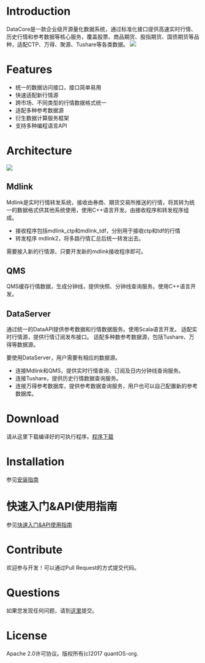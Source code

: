 # Introduction 

DataCore是一款企业级开源量化数据系统，通过标准化接口提供高速实时行情、历史行情和参考数据等核心服务，覆盖股票、商品期货、股指期货、国债期货等品种，适配CTP、万得、聚源、Tushare等各类数据。
![](https://github.com/quantOS-org/DataCore/blob/master/doc/img/datacore.png?raw=true)

# Features 

+ 统一的数据访问接口，接口简单易用
+ 快速适配新行情源
+ 跨市场、不同类型的行情数据格式统一
+ 适配多种参考数据源
+ 衍生数据计算服务框架
+ 支持多种编程语言API

# Architecture

![](https://github.com/quantOS-org/DataCore/blob/master/doc/img/architect.png?raw=true)

## Mdlink
Mdlink是实时行情转发系统，接收由券商、期货交易所推送的行情，将其转为统一的数据格式供其他系统使用，使用C++语言开发。由接收程序和转发程序组成。

+ 接收程序包括mdlink_ctp和mdlink_tdf，分别用于接收ctp和tdf的行情
+ 转发程序 mdlink2，将多路行情汇总后统一转发出去。

需要接入新的行情源，只要开发新的mdlink接收程序即可。

## QMS
QMS缓存行情数据，生成分钟线，提供快照、分钟线查询服务。使用C++语言开发。

## DataServer
通过统一的DataAPI提供参考数据和行情数据服务。使用Scala语言开发。
适配实时行情源，提供行情订阅发布接口。
适配多种数参考数据源，包括Tushare、万得等数据源。

要使用DataServer，用户需要有相应的数据源。

+ 连接Mdlink和QMS，提供实时行情查询、订阅及日内分钟线查询服务。
+ 连接Tushare，提供历史行情数据查询服务。
+ 连接万得参考数据库，提供参考数据查询服务，用户也可以自己配置新的参考数据库。

# Download

请从这里下载编译好的可执行程序。[程序下载](https://github.com/quantOS-org/DataCore/blob/master/doc/download.md)

# Installation

参见[安装指南](https://github.com/quantOS-org/DataCore/blob/master/doc/install.md)

# 快速入门&API使用指南

参见[快速入门&API使用指南](https://github.com/quantOS-org/DataCore/blob/master/doc/api_ref.md)

# Contribute

欢迎参与开发！可以通过Pull Request的方式提交代码。

# Questions

如果您发现任何问题，请到[这里](https://github.com/quantOS-org/DataCore/issues/new)提交。

# License

Apache 2.0许可协议。版权所有(c)2017 quantOS-org.

